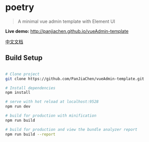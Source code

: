 # poetry

> A minimal vue admin template with Element UI 

**Live demo:** http://panjiachen.github.io/vueAdmin-template

[中文文档](https://github.com/bingyupj/poetry/blob/master/README-zh.md)

## Build Setup

``` bash

# Clone project
git clone https://github.com/PanJiaChen/vueAdmin-template.git

# Install dependencies
npm install

# serve with hot reload at localhost:9528
npm run dev

# build for production with minification
npm run build

# build for production and view the bundle analyzer report
npm run build --report
```
